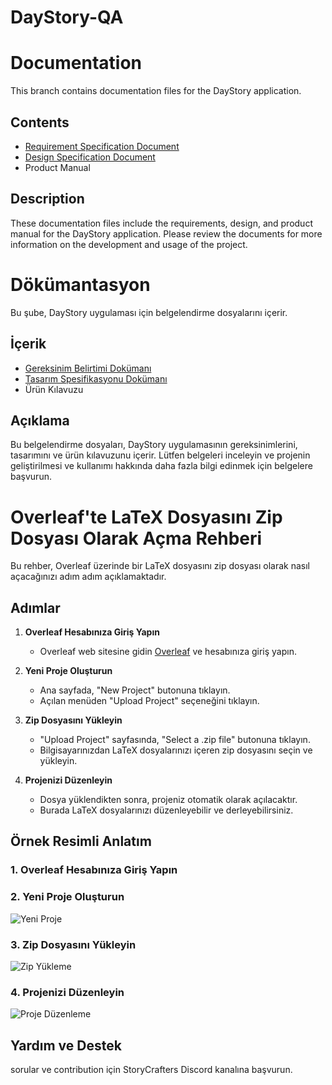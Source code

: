 # DayStory-QA
# Documentation

This branch contains documentation files for the DayStory application.

## Contents

- [Requirement Specification Document](https://github.com/Mobven-Team3/DayStory-QA/blob/documentation/StoryCrafters%20requirement%20specification%20document.zip)
- [Design Specification Document](https://github.com/Mobven-Team3/DayStory-QA/blob/documentation/StoryCrafters%20Design%20Specification%20Document.zip)
- Product Manual

## Description

These documentation files include the requirements, design, and product manual for the DayStory application. Please review the documents for more information on the development and usage of the project.
# Dökümantasyon

Bu şube, DayStory uygulaması için belgelendirme dosyalarını içerir.

## İçerik

- [Gereksinim Belirtimi Dokümanı](Requirement_specification_document.pdf)
- [Tasarım Spesifikasyonu Dokümanı](Design_specification_document.pdf)
- Ürün Kılavuzu

## Açıklama

Bu belgelendirme dosyaları, DayStory uygulamasının gereksinimlerini, tasarımını ve ürün kılavuzunu içerir. Lütfen belgeleri inceleyin ve projenin geliştirilmesi ve kullanımı hakkında daha fazla bilgi edinmek için belgelere başvurun.

# Overleaf'te LaTeX Dosyasını Zip Dosyası Olarak Açma Rehberi

Bu rehber, Overleaf üzerinde bir LaTeX dosyasını zip dosyası olarak nasıl açacağınızı adım adım açıklamaktadır.

## Adımlar

1. **Overleaf Hesabınıza Giriş Yapın**
   - Overleaf web sitesine gidin [Overleaf](https://www.overleaf.com) ve hesabınıza giriş yapın.

2. **Yeni Proje Oluşturun**
   - Ana sayfada, "New Project" butonuna tıklayın.
   - Açılan menüden "Upload Project" seçeneğini tıklayın.

3. **Zip Dosyasını Yükleyin**
   - "Upload Project" sayfasında, "Select a .zip file" butonuna tıklayın.
   - Bilgisayarınızdan LaTeX dosyalarınızı içeren zip dosyasını seçin ve yükleyin.

4. **Projenizi Düzenleyin**
   - Dosya yüklendikten sonra, projeniz otomatik olarak açılacaktır.
   - Burada LaTeX dosyalarınızı düzenleyebilir ve derleyebilirsiniz.

## Örnek Resimli Anlatım

### 1. Overleaf Hesabınıza Giriş Yapın


### 2. Yeni Proje Oluşturun
![Yeni Proje](https://sharelatex-wiki-cdn-671420.c.cdn77.org/learn-scripts/images/0/08/Step1NewProject.png)

### 3. Zip Dosyasını Yükleyin
![Zip Yükleme](https://sharelatex-wiki-cdn-671420.c.cdn77.org/learn-scripts/images/4/46/UploadZIPfile4.png)

### 4. Projenizi Düzenleyin
![Proje Düzenleme](https://sharelatex-wiki-cdn-671420.c.cdn77.org/learn-scripts/images/c/c6/UploadedProject.png)

## Yardım ve Destek
 sorular ve contribution için StoryCrafters Discord kanalına başvurun.



